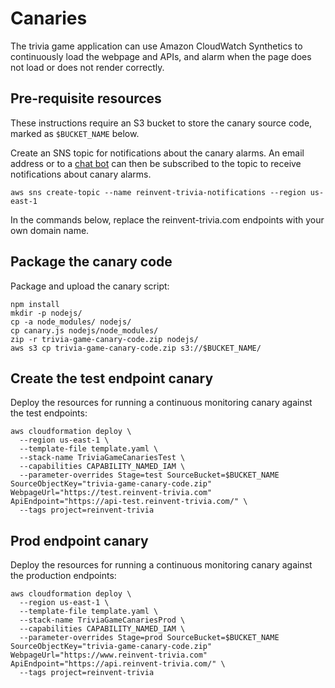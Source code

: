 # Canaries

The trivia game application can use Amazon CloudWatch Synthetics to continuously load the webpage and APIs, and alarm when the page does not load or does not render correctly.

## Pre-requisite resources

These instructions require an S3 bucket to store the canary source code, marked as `$BUCKET_NAME` below.

Create an SNS topic for notifications about the canary alarms.  An email address or to a [chat bot](https://docs.aws.amazon.com/chatbot/latest/adminguide/setting-up.html) can then be subscribed to the topic to receive notifications about canary alarms.
```
aws sns create-topic --name reinvent-trivia-notifications --region us-east-1
```

In the commands below, replace the reinvent-trivia.com endpoints with your own domain name.

## Package the canary code

Package and upload the canary script:

```
npm install
mkdir -p nodejs/
cp -a node_modules/ nodejs/
cp canary.js nodejs/node_modules/
zip -r trivia-game-canary-code.zip nodejs/
aws s3 cp trivia-game-canary-code.zip s3://$BUCKET_NAME/
```

## Create the test endpoint canary

Deploy the resources for running a continuous monitoring canary against the test endpoints:

```
aws cloudformation deploy \
  --region us-east-1 \
  --template-file template.yaml \
  --stack-name TriviaGameCanariesTest \
  --capabilities CAPABILITY_NAMED_IAM \
  --parameter-overrides Stage=test SourceBucket=$BUCKET_NAME SourceObjectKey="trivia-game-canary-code.zip" WebpageUrl="https://test.reinvent-trivia.com" ApiEndpoint="https://api-test.reinvent-trivia.com/" \
  --tags project=reinvent-trivia
```

## Prod endpoint canary

Deploy the resources for running a continuous monitoring canary against the production endpoints:

```
aws cloudformation deploy \
  --region us-east-1 \
  --template-file template.yaml \
  --stack-name TriviaGameCanariesProd \
  --capabilities CAPABILITY_NAMED_IAM \
  --parameter-overrides Stage=prod SourceBucket=$BUCKET_NAME SourceObjectKey="trivia-game-canary-code.zip" WebpageUrl="https://www.reinvent-trivia.com" ApiEndpoint="https://api.reinvent-trivia.com/" \
  --tags project=reinvent-trivia
```
